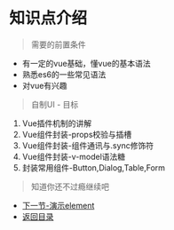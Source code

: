 # 知识点介绍

> 需要的前置条件

* 有一定的vue基础，懂vue的基本语法
* 熟悉es6的一些常见语法
* 对vue有兴趣

> 自制UI - 目标

1. Vue插件机制的讲解
2. Vue组件封装-props校验与插槽
3. Vue组件封装-组件通讯与.sync修饰符
4. Vue组件封装-v-model语法糖
5. 封装常用组件-Button,Dialog,Table,Form

> 知道你还不过瘾继续吧       

* [下一节-演示element](../02-演示element/演示element.md)
* [返回目录](../../README.md) 